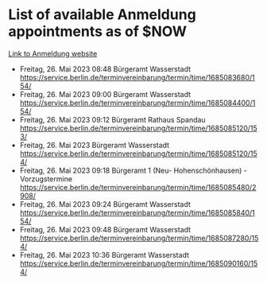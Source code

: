 # List of available Anmeldung appointments as of $NOW
[Link to Anmeldung website](https://service.berlin.de/terminvereinbarung/termin/tag.php?termin=1&anliegen[]=120686&dienstleisterlist=122210,122217,327316,122219,327312,122227,327314,122231,327346,122243,327348,122254,122252,329742,122260,329745,122262,329748,122271,327278,122273,327274,122277,327276,330436,122280,327294,122282,327290,122284,327292,122291,327270,122285,327266,122286,327264,122296,327268,150230,329760,122297,327286,122294,327284,122312,329763,122314,329775,122304,327330,122311,327334,122309,327332,317869,122281,327352,122279,329772,122283,122276,327324,122274,327326,122267,329766,122246,327318,122251,327320,122257,327322,122208,327298,122226,327300&herkunft=http%3A%2F%2Fservice.berlin.de%2Fdienstleistung%2F120686%2F)
- Freitag, 26. Mai 2023 08:48 Bürgeramt Wasserstadt https://service.berlin.de/terminvereinbarung/termin/time/1685083680/154/
- Freitag, 26. Mai 2023 09:00 Bürgeramt Wasserstadt https://service.berlin.de/terminvereinbarung/termin/time/1685084400/154/
- Freitag, 26. Mai 2023 09:12 Bürgeramt Rathaus Spandau https://service.berlin.de/terminvereinbarung/termin/time/1685085120/153/
- Freitag, 26. Mai 2023  Bürgeramt Wasserstadt https://service.berlin.de/terminvereinbarung/termin/time/1685085120/154/
- Freitag, 26. Mai 2023 09:18 Bürgeramt 1 (Neu- Hohenschönhausen) - Vorzugstermine https://service.berlin.de/terminvereinbarung/termin/time/1685085480/2908/
- Freitag, 26. Mai 2023 09:24 Bürgeramt Wasserstadt https://service.berlin.de/terminvereinbarung/termin/time/1685085840/154/
- Freitag, 26. Mai 2023 09:48 Bürgeramt Wasserstadt https://service.berlin.de/terminvereinbarung/termin/time/1685087280/154/
- Freitag, 26. Mai 2023 10:36 Bürgeramt Wasserstadt https://service.berlin.de/terminvereinbarung/termin/time/1685090160/154/
